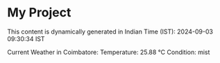 # My Project

This content is dynamically generated in Indian Time (IST): 2024-09-03 09:30:34 IST


Current Weather in Coimbatore:
Temperature: 25.88 °C
Condition: mist
